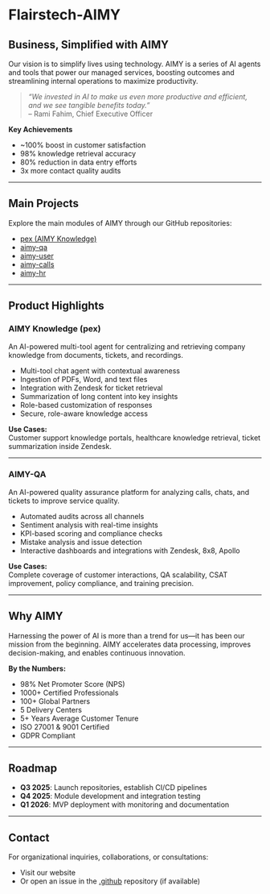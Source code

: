 # Flairstech-AIMY

## Business, Simplified with AIMY

Our vision is to simplify lives using technology. AIMY is a series of AI agents and tools that power our managed services, boosting outcomes and streamlining internal operations to maximize productivity.

> *“We invested in AI to make us even more productive and efficient, and we see tangible benefits today.”*  
> – Rami Fahim, Chief Executive Officer

**Key Achievements**  
- ~100% boost in customer satisfaction  
- 98% knowledge retrieval accuracy  
- 80% reduction in data entry efforts  
- 3x more contact quality audits  

---

## Main Projects

Explore the main modules of AIMY through our GitHub repositories:

- [pex (AIMY Knowledge)](https://github.com/orgs/Flairstech-AIMY/repositories?q=pex)  
- [aimy-qa](https://github.com/orgs/Flairstech-AIMY/repositories?q=aimy-qa)  
- [aimy-user](https://github.com/orgs/Flairstech-AIMY/repositories?q=aimy-user)  
- [aimy-calls](https://github.com/orgs/Flairstech-AIMY/repositories?q=aimy-calls)  
- [aimy-hr](https://github.com/orgs/Flairstech-AIMY/repositories?q=aimy-hr)  

---

## Product Highlights

### AIMY Knowledge (pex)
An AI-powered multi-tool agent for centralizing and retrieving company knowledge from documents, tickets, and recordings.

- Multi-tool chat agent with contextual awareness  
- Ingestion of PDFs, Word, and text files  
- Integration with Zendesk for ticket retrieval  
- Summarization of long content into key insights  
- Role-based customization of responses  
- Secure, role-aware knowledge access  

**Use Cases:**  
Customer support knowledge portals, healthcare knowledge retrieval, ticket summarization inside Zendesk.  

---

### AIMY-QA
An AI-powered quality assurance platform for analyzing calls, chats, and tickets to improve service quality.

- Automated audits across all channels  
- Sentiment analysis with real-time insights  
- KPI-based scoring and compliance checks  
- Mistake analysis and issue detection  
- Interactive dashboards and integrations with Zendesk, 8x8, Apollo  

**Use Cases:**  
Complete coverage of customer interactions, QA scalability, CSAT improvement, policy compliance, and training precision.  

---

## Why AIMY

Harnessing the power of AI is more than a trend for us—it has been our mission from the beginning. AIMY accelerates data processing, improves decision-making, and enables continuous innovation.

**By the Numbers:**  
- 98% Net Promoter Score (NPS)  
- 1000+ Certified Professionals  
- 100+ Global Partners  
- 5 Delivery Centers  
- 5+ Years Average Customer Tenure  
- ISO 27001 & 9001 Certified  
- GDPR Compliant  

---

## Roadmap

- **Q3 2025**: Launch repositories, establish CI/CD pipelines  
- **Q4 2025**: Module development and integration testing  
- **Q1 2026**: MVP deployment with monitoring and documentation  

---

## Contact

For organizational inquiries, collaborations, or consultations:  
- Visit our website  
- Or open an issue in the [.github](https://github.com/Flairstech-AIMY/.github) repository (if available)  
